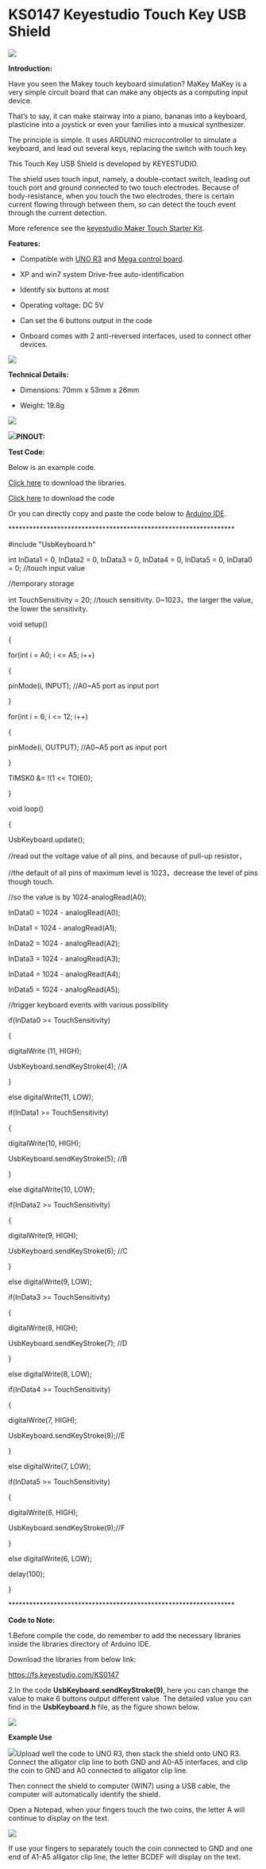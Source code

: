 # **KS0147 Keyestudio Touch Key USB Shield**

![](KS0147\media/979c3782c2391bfb02b66ec3c4913486.png)

**Introduction:**

Have you seen the Makey touch keyboard simulation? MaKey MaKey is a very simple
circuit board that can make any objects as a computing input device.

That’s to say, it can make stairway into a piano, bananas into a keyboard,
plasticine into a joystick or even your families into a musical synthesizer.

The principle is simple. It uses ARDUINO microcontroller to simulate a keyboard,
and lead out several keys, replacing the switch with touch key.

This Touch Key USB Shield is developed by KEYESTUDIO.

The shield uses touch input, namely, a double-contact switch, leading out touch
port and ground connected to two touch electrodes. Because of body-resistance,
when you touch the two electrodes, there is certain current flowing through
between them, so can detect the touch event through the current detection.

More reference see the [keyestudio Maker Touch Starter
Kit](http://wiki.keyestudio.com/index.php/Ks0188_keyestudio_Maker_Touch_Starter_Kit).

**Features:**

-   Compatible with [UNO
    R3](http://wiki.keyestudio.com/index.php/Ks0001_keyestudio_UNO_R3_BOARD) and
    [Mega control
    board](http://wiki.keyestudio.com/index.php/Ks0002_keyestudio_Mega_2560_R3_Development_Board).

-   XP and win7 system Drive-free auto-identification

-   Identify six buttons at most

-   Operating voltage: DC 5V

-   Can set the 6 buttons output in the code

-   Onboard comes with 2 anti-reversed interfaces, used to connect other
    devices.

![](KS0147\media/cff5d01bc103f7b83027be4580d77087.jpeg)

**Technical Details:**

-   Dimensions: 70mm x 53mm x 26mm

-   Weight: 19.8g

**![](KS0147\media/760815d331e2cf82e511e60a717bbfb9.jpeg)**

![](KS0147\media/272336edb30020e586548f5bbee5e569.jpeg)**PINOUT:**

**Test Code:**

Below is an example code.

[Click here](https://drive.google.com/open?id=1WfwYEaAQSRz_q6QHv8qjIF8BfGwH0UNa)
to download the libraries.

[Click here](https://drive.google.com/open?id=1IJCN4apPYGFBX7bNXJccrP9y6GJ3rkwo)
to download the code

Or you can directly copy and paste the code below to [Arduino
IDE](http://wiki.keyestudio.com/index.php/How_to_Download_Arduino_IDE).

\*\*\*\*\*\*\*\*\*\*\*\*\*\*\*\*\*\*\*\*\*\*\*\*\*\*\*\*\*\*\*\*\*\*\*\*\*\*\*\*\*\*\*\*\*\*\*\*\*\*\*\*\*\*\*\*\*\*\*\*\*\*\*\*\*

\#include "UsbKeyboard.h"

int InData1 = 0, InData2 = 0, InData3 = 0, InData4 = 0, InData5 = 0, InData0 =
0; //touch input value

//temporary storage

int TouchSensitivity = 20; //touch sensitivity. 0\~1023，the larger the value,
the lower the sensitivity.

void setup()

{

for(int i = A0; i \<= A5; i++)

{

pinMode(i, INPUT); //A0\~A5 port as input port

}

for(int i = 6; i \<= 12; i++)

{

pinMode(i, OUTPUT); //A0\~A5 port as input port

}

TIMSK0 &= !(1 \<\< TOIE0);

}

void loop()

{

UsbKeyboard.update();

//read out the voltage value of all pins, and because of pull-up resistor，

//the default of all pins of maximum level is 1023，decrease the level of pins
though touch.

//so the value is by 1024-analogRead(A0);

InData0 = 1024 - analogRead(A0);

InData1 = 1024 - analogRead(A1);

InData2 = 1024 - analogRead(A2);

InData3 = 1024 - analogRead(A3);

InData4 = 1024 - analogRead(A4);

InData5 = 1024 - analogRead(A5);

//trigger keyboard events with various possibility

if(InData0 \>= TouchSensitivity)

{

digitalWrite (11, HIGH);

UsbKeyboard.sendKeyStroke(4); //A

}

else digitalWrite(11, LOW);

if(InData1 \>= TouchSensitivity)

{

digitalWrite(10, HIGH);

UsbKeyboard.sendKeyStroke(5); //B

}

else digitalWrite(10, LOW);

if(InData2 \>= TouchSensitivity)

{

digitalWrite(9, HIGH);

UsbKeyboard.sendKeyStroke(6); //C

}

else digitalWrite(9, LOW);

if(InData3 \>= TouchSensitivity)

{

digitalWrite(8, HIGH);

UsbKeyboard.sendKeyStroke(7); //D

}

else digitalWrite(8, LOW);

if(InData4 \>= TouchSensitivity)

{

digitalWrite(7, HIGH);

UsbKeyboard.sendKeyStroke(8);//E

}

else digitalWrite(7, LOW);

if(InData5 \>= TouchSensitivity)

{

digitalWrite(6, HIGH);

UsbKeyboard.sendKeyStroke(9);//F

}

else digitalWrite(6, LOW);

delay(100);

}

\*\*\*\*\*\*\*\*\*\*\*\*\*\*\*\*\*\*\*\*\*\*\*\*\*\*\*\*\*\*\*\*\*\*\*\*\*\*\*\*\*\*\*\*\*\*\*\*\*\*\*\*\*\*\*\*\*\*\*\*\*\*\*\*\*

**Code to Note:**

1.Before compile the code, do remember to add the necessary libraries inside the
libraries directory of Arduino IDE.

Download the libraries from below link:

<https://fs.keyestudio.com/KS0147>

2.In the code **UsbKeyboard.sendKeyStroke(9)**, here you can change the value to
make 6 buttons output different value. The detailed value you can find in the
**UsbKeyboard.h** file, as the figure shown below.

![](KS0147\media/ceb62977205d949cb90c9f4df6cae968.png)

**Example Use**

![](KS0147\media/8b2cc9f58bdc345faac28ddcb4446722.png)Upload well the code to UNO R3,
then stack the shield onto UNO R3. Connect the alligator clip line to both GND
and A0-A5 interfaces, and clip the coin to GND and A0 connected to alligator
clip line.

Then connect the shield to computer (WIN7) using a USB cable, the computer will
automatically identify the shield.

Open a Notepad, when your fingers touch the two coins, the letter A will
continue to display on the text.

![](KS0147\media/3d2b31d62d03dcd1a0f632e30cb7f0fc.jpeg)

If use your fingers to separately touch the coin connected to GND and one end of
A1-A5 alligator clip line, the letter BCDEF will display on the text.

